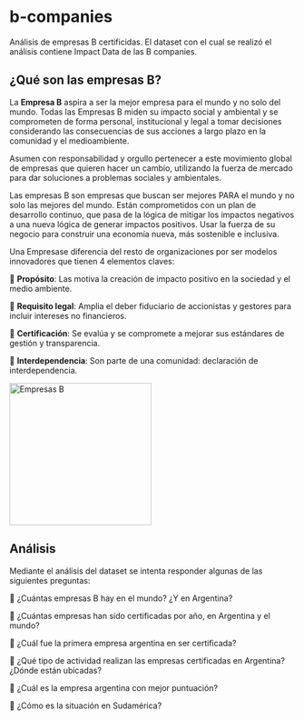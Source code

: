 # b-companies

Análisis de empresas B certificidas. 
El dataset con el cual se realizó el análisis contiene Impact Data de las B companies.

## ¿Qué son las empresas B? 

La **Empresa B** aspira a ser la mejor empresa para el mundo y no solo del mundo.
Todas las Empresas B miden su impacto social y ambiental y se comprometen de forma personal, institucional y legal a tomar decisiones considerando las consecuencias de sus acciones a largo plazo en la comunidad y el medioambiente.

Asumen con responsabilidad y orgullo pertenecer a este movimiento global de empresas que quieren hacer un cambio, utilizando la fuerza de mercado para dar soluciones a problemas sociales y ambientales.

Las empresas B son empresas que buscan ser mejores PARA el mundo y no solo las mejores del mundo. Están comprometidos con un plan de desarrollo continuo, que pasa de la lógica de mitigar los impactos negativos a una nueva lógica de generar impactos positivos. Usar la fuerza de su negocio para construir una economía nueva, más sostenible e inclusiva.

Una Empresase diferencia del resto de organizaciones por ser modelos innovadores que tienen 4 elementos claves:

:large_blue_diamond: **Propósito**: Las motiva la creación de impacto positivo en la sociedad y el medio ambiente.

:large_blue_diamond: **Requisito legal**: Amplia el deber fiduciario de accionistas y gestores para incluir intereses no financieros.

:large_blue_diamond: **Certificación**: Se evalúa y se compromete a mejorar sus estándares de gestión y transparencia.

:large_blue_diamond: **Interdependencia**: Son parte de una comunidad: declaración de interdependencia.

<img src="https://business-ethics.com/wp-content/uploads/2017/11/BCorp_Logo-1.jpg" alt="Empresas B" width="250"/>

## Análisis
Mediante el análisis del dataset se intenta responder algunas de las siguientes preguntas:

:large_orange_diamond: ¿Cuántas empresas B hay en el mundo? ¿Y en Argentina?

:large_orange_diamond: ¿Cuántas empresas han sido certificadas por año, en Argentina y el mundo?

:large_orange_diamond: ¿Cuál fue la primera empresa argentina en ser certificada?

:large_orange_diamond: ¿Qué tipo de actividad realizan las empresas certificadas en Argentina? ¿Dónde están ubicadas?

:large_orange_diamond: ¿Cuál es la empresa argentina con mejor puntuación?

:large_orange_diamond: ¿Cómo es la situación en Sudamérica?